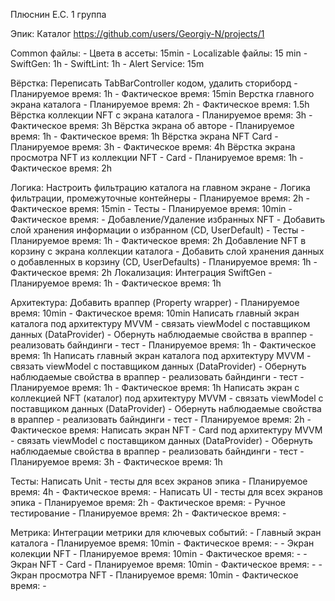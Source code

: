 Плюснин Е.С.
1 группа 

Эпик: Каталог
https://github.com/users/Georgiy-N/projects/1

Common файлы:
    - Цвета в ассеты: 15min
    - Localizable файлы: 15 min
    - SwiftGen: 1h
    - SwiftLint: 1h
    - Alert Service: 15m

Вёрстка:
    Переписать TabBarController кодом, удалить сториборд
        - Планируемое время: 1h
        - Фактическое время: 15min
    Верстка главного экрана каталога 
        - Планируемое время: 2h
        - Фактическое время: 1.5h
    Вёрстка коллекции NFT с экрана каталога 
        - Планируемое время: 3h
        - Фактическое время: 3h
    Вёрстка экрана об авторе
        - Планируемое время: 1h
        - Фактическое время: 1h
    Вёрстка экрана NFT Card
        - Планируемое время: 3h
        - Фактическое время: 4h
    Вёрстка экрана просмотра NFT из коллекции NFT - Card 
        - Планируемое время: 1h
        - Фактическое время: 2h
    
Логика:
    Настроить фильтрацию каталога на главном экране 
        - Логика фильтрации, промежуточные контейнеры 
            - Планируемое время: 2h
            - Фактическое время: 15min
        - Тесты
            - Планируемое время: 10min
            - Фактическое время: -
    Добавление/Удаление избранных NFT
        - Добавить слой хранения информации о избранном (CD, UserDefault)
        - Тесты
            - Планируемое время: 1h
            - Фактическое время: 2h
    Добавление NFT в корзину с экрана коллекции каталога
        - Добавить слой хранения данных о добавленных в корзину (СD, UserDefaults)
            - Планируемое время: 1h
            - Фактическое время: 2h
    Локализация:
        Интеграция SwiftGen
            - Планируемое время: 1h
            - Фактическое время: 1h
 
Архитектура:
    Добавить враппер (Property wrapper)
        - Планируемое время: 10min
        - Фактическое время: 10min
    Написать главный экран каталога под архитектуру MVVM
        - связать viewModel с поставщиком данных (DataProvider)
        - Обернуть наблюдаемые свойства в враппер
        - реализовать байндинги
        - тест
            - Планируемое время: 1h
            - Фактическое время: 1h
    Написать главный экран каталога под архитектуру MVVM 
        - связать viewModel с поставщиком данных (DataProvider)
        - Обернуть наблюдаемые свойства в враппер
        - реализовать байндинги
        - тест
            - Планируемое время: 1h
            - Фактическое время: 1h
    Написать экран c коллекцией NFT (каталог) под архитектуру MVVM
        - связать viewModel с поставщиком данных (DataProvider)
        - Обернуть наблюдаемые свойства в враппер
        - реализовать байндинги
        - тест
            - Планируемое время: 2h
            - Фактическое время: 
    Написать экран NFT - Card под архитектуру MVVM 
        - связать viewModel с поставщиком данных (DataProvider)
        - Обернуть наблюдаемые свойства в враппер
        - реализовать байндинги
        - тест
            - Планируемое время: 3h
            - Фактическое время: 1h

Тесты:
    Написать Unit - тесты для всех экранов эпика
        - Планируемое время: 4h
        - Фактическое время: -
    Написать UI - тесты для всех экранов эпика
        - Планируемое время: 2h
        - Фактическое время: -
    Ручное тестирование
        - Планируемое время: 2h
        - Фактическое время: -
    
Метрика:
    Интеграции метрики для ключевых событий:
        - Главный экран каталога 
            - Планируемое время: 10min
            - Фактическое время: -
        - Экран колекции NFT
            - Планируемое время: 10min
            - Фактическое время: -
        - Экран NFT - Card
            - Планируемое время: 10min
            - Фактическое время: -
        - Экран просмотра NFT
            - Планируемое время: 10min
            - Фактическое время: -
